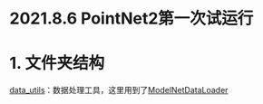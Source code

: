 # 2021.8.6 PointNet2第一次试运行

# 1. 文件夹结构
[data_utils](./data_utils)：数据处理工具，这里用到了[ModelNetDataLoader](./data_utils/ModelNetDataLoader.py)  
